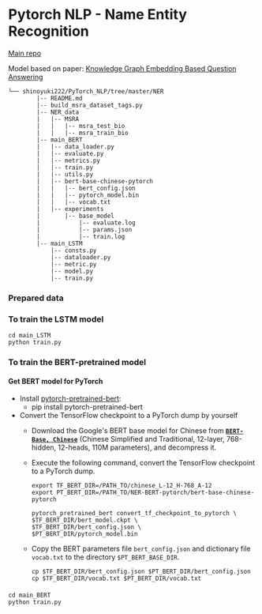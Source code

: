 # Pytorch NLP - Name Entity Recognition
[Main repo](https://github.com/shinoyuki222/PyTorch_NLP)

Model based on paper:
[Knowledge Graph Embedding Based Question Answering](http://research.baidu.com/Public/uploads/5c1c9a58317b3.pdf)

```
└── shinoyuki222/PyTorch_NLP/tree/master/NER
        |-- README.md
        |-- build_msra_dataset_tags.py
        |-- NER_data
        |   |-- MSRA
        |   |   |-- msra_test_bio
        |   |   |-- msra_train_bio
        |-- main_BERT
        |   |-- data_loader.py
        |   |-- evaluate.py
        |   |-- metrics.py
        |   |-- train.py
        |   |-- utils.py
        |   |-- bert-base-chinese-pytorch
        |   |   |-- bert_config.json
        |   |   |-- pytorch_model.bin
        |   |   |-- vocab.txt
        |   |-- experiments
        |       |-- base_model
        |           |-- evaluate.log
        |           |-- params.json
        |           |-- train.log
        |-- main_LSTM
            |-- consts.py
            |-- dataloader.py
            |-- metric.py
            |-- model.py
            |-- train.py         
```
### Prepared data
### To train the LSTM model
```shell
cd main_LSTM
python train.py
```
### To train the BERT-pretrained model
#### Get BERT model for PyTorch
- Install [pytorch-pretrained-bert](https://pypi.org/project/pytorch-pretrained-bert/):
    + pip install pytorch-pretrained-bert
- Convert the TensorFlow checkpoint to a PyTorch dump by yourself
    + Download the Google's BERT base model for Chinese from **[`BERT-Base, Chinese`](https://storage.googleapis.com/bert_models/2018_11_03/chinese_L-12_H-768_A-12.zip)** (Chinese Simplified and Traditional, 12-layer, 768-hidden, 12-heads, 110M parameters), and decompress it.

    + Execute the following command,  convert the TensorFlow checkpoint to a PyTorch dump.

       ```shell
       export TF_BERT_DIR=/PATH_TO/chinese_L-12_H-768_A-12
       export PT_BERT_DIR=/PATH_TO/NER-BERT-pytorch/bert-base-chinese-pytorch
       
       pytorch_pretrained_bert convert_tf_checkpoint_to_pytorch \
       $TF_BERT_DIR/bert_model.ckpt \
       $TF_BERT_DIR/bert_config.json \
       $PT_BERT_DIR/pytorch_model.bin
       ```

    + Copy the BERT parameters file `bert_config.json` and dictionary file `vocab.txt` to the directory `$PT_BERT_BASE_DIR`.

       ```shell
       cp $TF_BERT_DIR/bert_config.json $PT_BERT_DIR/bert_config.json
       cp $TF_BERT_DIR/vocab.txt $PT_BERT_DIR/vocab.txt
       ```
####
```shell
cd main_BERT
python train.py
```
